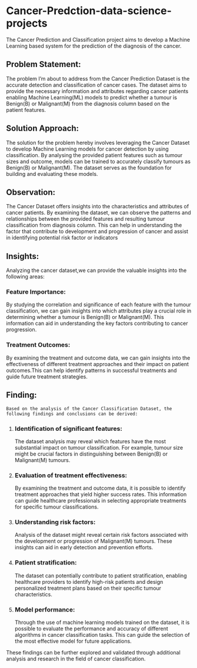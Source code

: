 # Cancer-Predction-data-science-projects
The Cancer Prediction and Classification project aims to develop a Machine Learning based system for the prediction of the diagnosis of the cancer.
## Problem Statement:
The problem I’m about to address from the Cancer Prediction Dataset is the accurate detection and classification of cancer cases. The  dataset aims to provide the necessary information and attributes regarding cancer patients enabling Machine Learning(ML) models to predict whether a tumour is Benign(B) or Malignant(M) from the diagnosis column based on the patient features.
## Solution Approach:
The solution for the problem hereby involves leveraging the Cancer Dataset to develop Machine Learning models for cancer detection by using classification. By analysing the provided patient features such as tumour sizes  and outcome, models can be trained to accurately classify tumours as  Benign(B) or Malignant(M). The dataset serves as the foundation for building and evaluating these models.
## Observation:
The Cancer Dataset offers insights into the characteristics and attributes of cancer patients. By examining the dataset, we can observe the patterns and relationships between the provided features and resulting tumour classification from diagnosis column. This can help in understanding the factor that contribute to development and progression of cancer and assist in identifying potential risk factor or indicators
## Insights:
Analyzing the cancer dataset,we can provide the valuable insights into the following areas:
### Feature Importance: 
By studying the correlation and significance of each feature with the tumour classification, we can gain insights into which attributes play a crucial role in determining whether a tumour is Benign(B) or Malignant(M). This information can aid in understanding the key factors contributing to cancer progression.
### Treatment Outcomes: 
By examining the treatment and outcome data, we can gain insights into the effectiveness of different treatment approaches and their impact on patient outcomes.This can help identify patterns in successful treatments and guide future treatment strategies.
## Finding:
	Based on the analysis of the Cancer Classification Dataset, the following findings and conclusions can be derived:
1. ### Identification of significant features:
   The dataset analysis may reveal which features have the most substantial impact on tumour classification. For example, tumour size might be crucial factors in 
   distinguishing between Benign(B) or Malignant(M) tumours.
3. ### Evaluation of treatment effectiveness:
   By examining the treatment and outcome data, it is possible to identify treatment approaches that yield higher success rates. This information can guide 
   healthcare professionals in selecting appropriate treatments for specific tumour classifications.
5. ### Understanding risk factors: 
   Analysis of the dataset might reveal certain risk factors associated with the development or progression of Malignant(M) tumours. These insights can aid in 
   early detection and prevention efforts.
4. ### Patient stratification: 
   The dataset can potentially contribute to patient stratification, enabling healthcare providers to identify high-risk patients and design personalized treatment 
   plans based on their specific tumour characteristics.
5. ### Model performance: 
   Through the use of machine learning models trained on the dataset, it is possible to evaluate the performance and accuracy of different algorithms in cancer 
   classification tasks. This can guide the selection of the most effective model for future applications.

These findings can be further explored and validated through additional analysis and research in the field of cancer classification.
